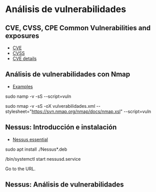 # Análisis de vulnerabilidades

## CVE, CVSS, CPE Common Vulnerabilities and exposures

 - [CVE](https://www.cve.org/)
 - [CVSS](https://nvd.nist.gov/)
 - [CVE details](https://www.cvedetails.com/)

## Análisis de vulnerabilidades con Nmap

 - [Examples](https://nmap.org/book/nse-usage.html)

sudo namp -v -sS --script=vuln <IP>

sudo nmap -v -sS -oX vulverabilidades.xml --stylesheet="https://svn.nmap.org/nmap/docs/nmap.xsl" --script=vuln <IP>

## Nessus: Introducción e instalación

 - [Nessus essential](https://es-la.tenable.com/products/nessus/nessus-essentials)

sudo apt install ./Nessus*.deb

/bin/systemctl start nessusd.service

Go to the URL.

## Nessus: Análisis de vulnerabilidades

